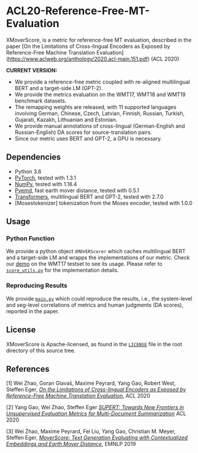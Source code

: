# ACL20-Reference-Free-MT-Evaluation
XMoverScore, is a metric for reference-free MT evaluation, described in the paper [On the Limitations of Cross-lingual Encoders as Exposed by Reference-Free Machine Translation Evaluation] (https://www.aclweb.org/anthology/2020.acl-main.151.pdf) (ACL 2020)

**CURRENT VERSION:**
* We provide a reference-free metric coupled with re-aligned multilingual BERT and a target-side LM (GPT-2).
* We provide the metrics evaluation on the WMT17, WMT18 and WMT19 benchmark datasets.
* The remapping weights are released, with 11 supported languages involving German, Chinese, Czech, Latvian, Finnish, Russian, Turkish, Gujarati, Kazakh, Lithuanian and Estonian. 
* We provide manual annotations of cross-lingual (German-English and Russian-English) DA scores for source-translation pairs.
* Since our metric uses BERT and GPT-2, a GPU is necessary.

## Dependencies
* Python 3.6
* [PyTorch](http://pytorch.org/), tested with 1.3.1
* [NumPy](http://www.numpy.org/), tested with 1.18.4
* [Pyemd](https://github.com/wmayner/pyemd), fast earth mover distance, tested with 0.5.1
* [Transformers](https://github.com/huggingface/transformers), multilingual BERT and GPT-2, tested with 2.7.0
* [Mosestokenizer] tokenization from the Moses encoder, tested with 1.0.0

## Usage

### Python Function
We provide a python object `XMOVERScorer` which caches multilingual BERT and a target-side LM and wrapps the implementations of our metric. Check our [demo](demo.py) on the WMT17 testset to see its usage. Please refer to [`score_utils.py`](score_utils.py) for the implementation details.

### Reproducing Results
We provide [`main.py`](main.py) which could reproduce the results, i.e., the system-level and seg-level correlations of metrics and human judgments (DA scores), reported in the paper.

## License

XMoverScore is Apache-licensed, as found in the [`LICENSE`](LICENSE) file in the root directory of this source tree.

## References

[1] Wei Zhao, Goran Glavaš, Maxime Peyrard, Yang Gao, Robert West, Steffen Eger,
    [*On the Limitations of Cross-lingual Encoders as Exposed by Reference-Free Machine Translation Evaluation*](https://www.aclweb.org/anthology/2020.acl-main.151.pdf),
    ACL 2020


[2] Yang Gao, Wei Zhao, Steffen Eger
    [*SUPERT: Towards New Frontiers in Unsupervised Evaluation Metrics for Multi-Document Summarization*](http://aclweb.org/anthology/P18-2037)
    ACL 2020

[3] Wei Zhao, Maxime Peyrard, Fei Liu, Yang Gao, Christian M. Meyer, Steffen Eger,
    [*MoverScore: Text Generation Evaluating with Contextualized Embeddings and Earth Mover Distance*](http://www.lrec-conf.org/proceedings/lrec2018/pdf/658.pdf),
    EMNLP 2019

